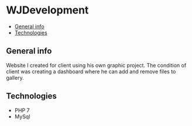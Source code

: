 # WJDevelopment

* [General info](#general-info)
* [Technologies](#technologies)

## General info
Website I created for client using his own graphic project. The condition of client was creating a dashboard where he can add and remove files to gallery.
## Technologies 
- PHP 7
- MySql

